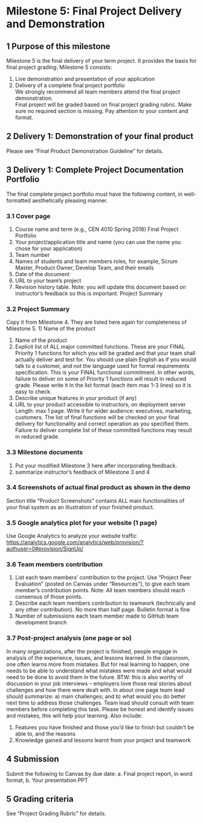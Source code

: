 # Milestone 5: Final Project Delivery and Demonstration

## 1 Purpose of this milestone

Milestone 5 is the final delivery of your term project. It provides the basis for final project grading. Milestone 5 consists:
1) Live demonstration and presentation of your application
2) Delivery of a complete final project portfolio <br>
We strongly recommend all team members attend the final project demonstration. <br>
Final project will be graded based on final project grading rubric. Make sure no required section is missing. Pay attention to your content and format.

## 2 Delivery 1: Demonstration of your final product
Please see “Final Product Demonstration Guideline” for details.

## 3 Delivery 1: Complete Project Documentation Portfolio
The final complete project portfolio must have the following content, in well-formatted aesthetically pleasing manner.

### 3.1 Cover page
1) Course name and term (e.g., CEN 4010 Spring 2018) Final Project Portfolio
2) Your project/application title and name (you can use the name you chose for your application)
3) Team number
4) Names of students and team members roles, for example, Scrum Master, Product Owner, Develop Team, and their emails
5) Date of the document
6) URL to your team’s project
7) Revision history table. Note: you will update this document based on instructor’s feedback so this is important.
Project Summary

### 3.2 Project Summary

Copy it from Milestone 4. They are listed here again for completeness of Milestone 5. 1) Name of the product
1) Name of the product
2) Explicit list of ALL major committed functions. These are your FINAL Priority 1 functions for which you will be graded and that your team shall actually deliver and test for. You should use plain English as if you would talk to a customer, and not the language used for formal requirements specification. This is your FINAL functional commitment. In other words, failure to deliver on some of Priority 1 functions will result in reduced grade. Please write it in the list format (each item max 1-3 lines) so it is easy to check.
3) Describe unique features in your product (if any)
4) URL to your product accessible to instructors, on deployment server
Length: max 1 page. Write it for wider audience: executives, marketing, customers.
The list of final functions will be checked on your final delivery for functionality and correct operation as you specified them. Failure to deliver complete list of these committed functions may result in reduced grade.

### 3.3 Milestone documents

1) Put your modified Milestone 3 here after incorporating feedback.
2) summarize instructor’s feedback of Milestone 3 and 4


### 3.4 Screenshots of actual final product as shown in the demo

Section title “Product Screenshots” contains ALL main functionalities of your final system as an illustration of your finished product.


### 3.5 Google analytics plot for your website (1 page)
Use Google Analytics to analyze your website traffic
https://analytics.google.com/analytics/web/provision/?authuser=0#provision/SignUp/


### 3.6 Team members contribution

1) List each team members’ contribution to the project. Use “Project Peer Evaluation” (posted on Canvas under “Resources”), to give each team member’s contribution points. Note: All team members should reach consensus of those points.
2) Describe each team members contribution to teamwork (technically and any other contribution). No more than half page. Bulletin format is fine
3) Number of submissions each team member made to GitHub team development branch


### 3.7 Post-project analysis (one page or so)

In many organizations, after the project is finished, people engage in analysis of the experience, issues, and lessons learned. In the classroom, one often learns more from mistakes. But for real learning to happen, one needs to be able to understand what mistakes were made and what would need to be done to avoid them in the future. BTW: this is also worthy of discussion in your job interviews – employers love those real stories about challenges and how there were dealt with.
In about one page team lead should summarize: a) main challenges; and b) what would you do better next time to address those challenges. Team lead should consult with team members before completing this task. Please be honest and identify issues and mistakes, this will help your learning.
Also include:
1) Features you have finished and those you’d like to finish but couldn’t be able to, and the reasons
2) Knowledge gained and lessons learnt from your project and teamwork


## 4 Submission
Submit the following to Canvas by due date:
a. Final project report, in word format,
b. Your presentation PPT


## 5 Grading criteria
See “Project Grading Rubric” for details.
